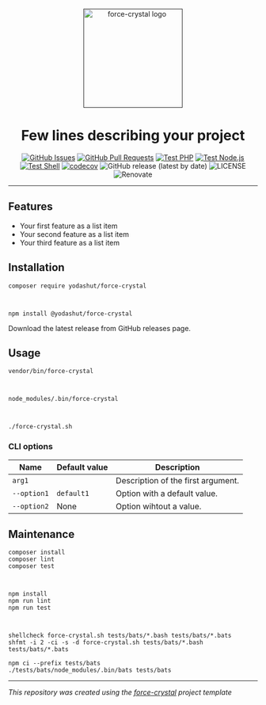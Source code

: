 <p align="center">
  <a href="" rel="noopener">
  <img width=200px height=200px src="https://placehold.jp/000000/ffffff/200x200.png?text=force-crystal&css=%7B%22border-radius%22%3A%22%20100px%22%7D" alt="force-crystal logo"></a>
</p>

<h1 align="center">Few lines describing your project</h1>

<div align="center">

[![GitHub Issues](https://img.shields.io/github/issues/YodasHut/force-crystal.svg)](https://github.com/YodasHut/force-crystal/issues)
[![GitHub Pull Requests](https://img.shields.io/github/issues-pr/YodasHut/force-crystal.svg)](https://github.com/YodasHut/force-crystal/pulls)
[![Test PHP](https://github.com/YodasHut/force-crystal/actions/workflows/test-php.yml/badge.svg)](https://github.com/YodasHut/force-crystal/actions/workflows/test-php.yml)
[![Test Node.js](https://github.com/YodasHut/force-crystal/actions/workflows/test-nodejs.yml/badge.svg)](https://github.com/YodasHut/force-crystal/actions/workflows/test-nodejs.yml)
[![Test Shell](https://github.com/YodasHut/force-crystal/actions/workflows/test-shell.yml/badge.svg)](https://github.com/YodasHut/force-crystal/actions/workflows/test-shell.yml)
[![codecov](https://codecov.io/gh/YodasHut/force-crystal/graph/badge.svg?token=7WEB1IXBYT)](https://codecov.io/gh/YodasHut/force-crystal)
![GitHub release (latest by date)](https://img.shields.io/github/v/release/YodasHut/force-crystal)
![LICENSE](https://img.shields.io/github/license/YodasHut/force-crystal)
![Renovate](https://img.shields.io/badge/renovate-enabled-green?logo=renovatebot)

</div>

---

## Features

- Your first feature as a list item
- Your second feature as a list item
- Your third feature as a list item

## Installation


    composer require yodashut/force-crystal



    npm install @yodashut/force-crystal



Download the latest release from GitHub releases page.


## Usage


    vendor/bin/force-crystal



    node_modules/.bin/force-crystal



    ./force-crystal.sh


### CLI options

| Name        | Default value | Description                        |
|-------------|---------------|------------------------------------|
| `arg1`      |               | Description of the first argument. |
| `--option1` | `default1`    | Option with a default value.       |
| `--option2` | None          | Option wihtout a value.            |

## Maintenance


    composer install
    composer lint
    composer test



    npm install
    npm run lint
    npm run test



    shellcheck force-crystal.sh tests/bats/*.bash tests/bats/*.bats
    shfmt -i 2 -ci -s -d force-crystal.sh tests/bats/*.bash tests/bats/*.bats

    npm ci --prefix tests/bats
    ./tests/bats/node_modules/.bin/bats tests/bats


---
_This repository was created using the [force-crystal](https://getforce-crystal.dev/) project template_
